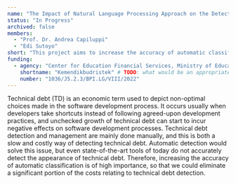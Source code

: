 ```yaml
---
name: "The Impact of Natural Language Processing Approach on the Detection of Technical Debt"
status: "In Progress"
archived: false
members:
  - "Prof. Dr. Andrea Capiluppi"
  - "Edi Sutoyo"
short: "This project aims to increase the accuracy of automatic classification and, through it, eliminate a significant portion of the costs relating to technical debt detection."
funding:
  - agency: "Center for Education Financial Services, Ministry of Education, Culture, Research, and Technology, the Republic of Indonesia"
    shortname: "Kemendikbudristek" # TODO: what would be an appropriate shortname for this?
    number: "1036/J5.2.3/BPI.LG/VIII/2022"
---
```


Technical debt (TD) is an economic term used to depict non-optimal choices made in the software development process. It occurs usually when developers take shortcuts instead of following agreed-upon development practices, and unchecked growth of technical debt can start to incur negative effects on software development processes. Technical debt detection and management are mainly done manually, and this is both a slow and costly way of detecting technical debt. Automatic detection would solve this issue, but even state-of-the-art tools of today do not accurately detect the appearance of technical debt. Therefore, increasing the accuracy of automatic classification is of high importance, so that we could eliminate a significant portion of the costs relating to technical debt detection.
